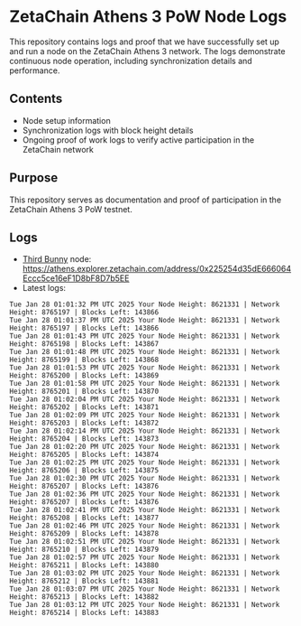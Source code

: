 # ZetaChain Athens 3 PoW Node Logs
This repository contains logs and proof that we have successfully set up and run a node on the ZetaChain Athens 3 network. The logs demonstrate continuous node operation, including synchronization details and performance.

## Contents
- Node setup information
- Synchronization logs with block height details
- Ongoing proof of work logs to verify active participation in the ZetaChain network

## Purpose
This repository serves as documentation and proof of participation in the ZetaChain Athens 3 PoW testnet.

## Logs

- [Third Bunny](https://thirdbunny.xyz/) node: https://athens.explorer.zetachain.com/address/0x225254d35dE666064Eccc5ce16eF1D8bF8D7b5EE
- Latest logs:
```
Tue Jan 28 01:01:32 PM UTC 2025 Your Node Height: 8621331 | Network Height: 8765197 | Blocks Left: 143866
Tue Jan 28 01:01:37 PM UTC 2025 Your Node Height: 8621331 | Network Height: 8765197 | Blocks Left: 143866
Tue Jan 28 01:01:43 PM UTC 2025 Your Node Height: 8621331 | Network Height: 8765198 | Blocks Left: 143867
Tue Jan 28 01:01:48 PM UTC 2025 Your Node Height: 8621331 | Network Height: 8765199 | Blocks Left: 143868
Tue Jan 28 01:01:53 PM UTC 2025 Your Node Height: 8621331 | Network Height: 8765200 | Blocks Left: 143869
Tue Jan 28 01:01:58 PM UTC 2025 Your Node Height: 8621331 | Network Height: 8765201 | Blocks Left: 143870
Tue Jan 28 01:02:04 PM UTC 2025 Your Node Height: 8621331 | Network Height: 8765202 | Blocks Left: 143871
Tue Jan 28 01:02:09 PM UTC 2025 Your Node Height: 8621331 | Network Height: 8765203 | Blocks Left: 143872
Tue Jan 28 01:02:14 PM UTC 2025 Your Node Height: 8621331 | Network Height: 8765204 | Blocks Left: 143873
Tue Jan 28 01:02:20 PM UTC 2025 Your Node Height: 8621331 | Network Height: 8765205 | Blocks Left: 143874
Tue Jan 28 01:02:25 PM UTC 2025 Your Node Height: 8621331 | Network Height: 8765206 | Blocks Left: 143875
Tue Jan 28 01:02:30 PM UTC 2025 Your Node Height: 8621331 | Network Height: 8765207 | Blocks Left: 143876
Tue Jan 28 01:02:36 PM UTC 2025 Your Node Height: 8621331 | Network Height: 8765207 | Blocks Left: 143876
Tue Jan 28 01:02:41 PM UTC 2025 Your Node Height: 8621331 | Network Height: 8765208 | Blocks Left: 143877
Tue Jan 28 01:02:46 PM UTC 2025 Your Node Height: 8621331 | Network Height: 8765209 | Blocks Left: 143878
Tue Jan 28 01:02:51 PM UTC 2025 Your Node Height: 8621331 | Network Height: 8765210 | Blocks Left: 143879
Tue Jan 28 01:02:57 PM UTC 2025 Your Node Height: 8621331 | Network Height: 8765211 | Blocks Left: 143880
Tue Jan 28 01:03:02 PM UTC 2025 Your Node Height: 8621331 | Network Height: 8765212 | Blocks Left: 143881
Tue Jan 28 01:03:07 PM UTC 2025 Your Node Height: 8621331 | Network Height: 8765213 | Blocks Left: 143882
Tue Jan 28 01:03:12 PM UTC 2025 Your Node Height: 8621331 | Network Height: 8765214 | Blocks Left: 143883
```
